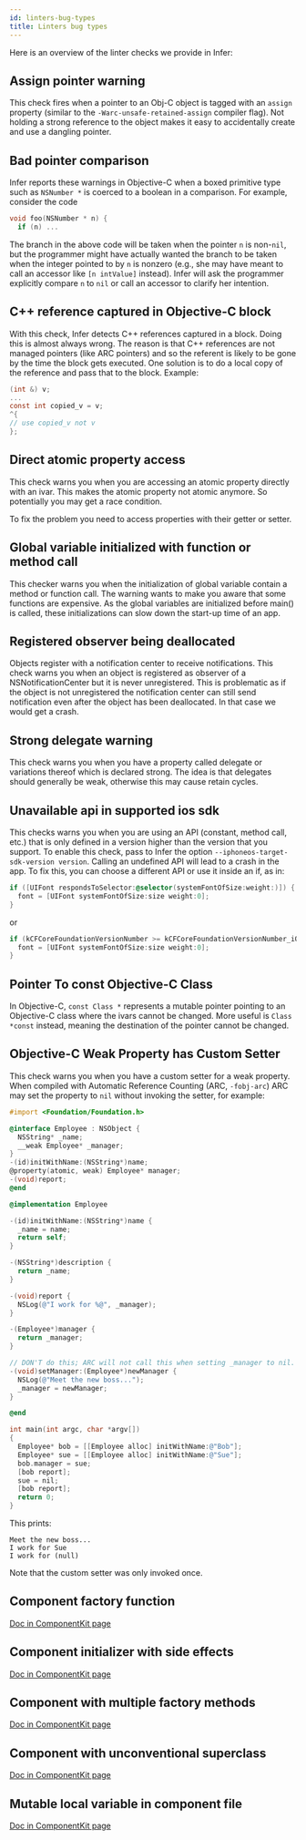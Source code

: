 ```yaml
---
id: linters-bug-types
title: Linters bug types
---
```


Here is an overview of the linter checks we provide in Infer:

##  Assign pointer warning

This check fires when a pointer to an Obj-C object is tagged with an `assign`
property (similar to the `-Warc-unsafe-retained-assign` compiler flag). Not
holding a strong reference to the object makes it easy to accidentally create
and use a dangling pointer.

##  Bad pointer comparison

Infer reports these warnings in Objective-C when a boxed primitive type such as
`NSNumber *` is coerced to a boolean in a comparison. For example, consider the
code

```objectivec
void foo(NSNumber * n) {
  if (n) ...
```

The branch in the above code will be taken when the pointer `n` is non-`nil`,
but the programmer might have actually wanted the branch to be taken when the
integer pointed to by `n` is nonzero (e.g., she may have meant to call an
accessor like `[n intValue]` instead). Infer will ask the programmer explicitly
compare `n` to `nil` or call an accessor to clarify her intention.

##  C++ reference captured in Objective-C block

With this check, Infer detects C++ references captured in a block. Doing this is
almost always wrong. The reason is that C++ references are not managed pointers
(like ARC pointers) and so the referent is likely to be gone by the time the
block gets executed. One solution is to do a local copy of the reference and
pass that to the block. Example:

```c
(int &) v;
...
const int copied_v = v;
^{
// use copied_v not v
};
```

##  Direct atomic property access

This check warns you when you are accessing an atomic property directly with an
ivar. This makes the atomic property not atomic anymore. So potentially you may
get a race condition.

To fix the problem you need to access properties with their getter or setter.

##  Global variable initialized with function or method call

This checker warns you when the initialization of global variable contain a
method or function call. The warning wants to make you aware that some functions
are expensive. As the global variables are initialized before main() is called,
these initializations can slow down the start-up time of an app.

##  Registered observer being deallocated

Objects register with a notification center to receive notifications. This check
warns you when an object is registered as observer of a NSNotificationCenter but
it is never unregistered. This is problematic as if the object is not
unregistered the notification center can still send notification even after the
object has been deallocated. In that case we would get a crash.

##  Strong delegate warning

This check warns you when you have a property called delegate or variations
thereof which is declared strong. The idea is that delegates should generally be
weak, otherwise this may cause retain cycles.

##  Unavailable api in supported ios sdk

This checks warns you when you are using an API (constant, method call, etc.)
that is only defined in a version higher than the version that you support. To
enable this check, pass to Infer the option
`--iphoneos-target-sdk-version version`. Calling an undefined API will lead to a
crash in the app. To fix this, you can choose a different API or use it inside
an if, as in:

```objectivec
if ([UIFont respondsToSelector:@selector(systemFontOfSize:weight:)]) {
  font = [UIFont systemFontOfSize:size weight:0];
}
```

or

```objectivec
if (kCFCoreFoundationVersionNumber >= kCFCoreFoundationVersionNumber_iOS_9_0) {
  font = [UIFont systemFontOfSize:size weight:0];
}
```

##  Pointer To const Objective-C Class

In Objective-C, `const Class *` represents a mutable pointer pointing to an
Objective-C class where the ivars cannot be changed. More useful is
`Class *const` instead, meaning the destination of the pointer cannot be
changed.

##  Objective-C Weak Property has Custom Setter

This check warns you when you have a custom setter for a weak property. When
compiled with Automatic Reference Counting (ARC, `-fobj-arc`) ARC may set the
property to `nil` without invoking the setter, for example:

```objectivec
#import <Foundation/Foundation.h>

@interface Employee : NSObject {
  NSString* _name;
  __weak Employee* _manager;
}
-(id)initWithName:(NSString*)name;
@property(atomic, weak) Employee* manager;
-(void)report;
@end

@implementation Employee

-(id)initWithName:(NSString*)name {
  _name = name;
  return self;
}

-(NSString*)description {
  return _name;
}

-(void)report {
  NSLog(@"I work for %@", _manager);
}

-(Employee*)manager {
  return _manager;
}

// DON'T do this; ARC will not call this when setting _manager to nil.
-(void)setManager:(Employee*)newManager {
  NSLog(@"Meet the new boss...");
  _manager = newManager;
}

@end

int main(int argc, char *argv[])
{
  Employee* bob = [[Employee alloc] initWithName:@"Bob"];
  Employee* sue = [[Employee alloc] initWithName:@"Sue"];
  bob.manager = sue;
  [bob report];
  sue = nil;
  [bob report];
  return 0;
}
```

This prints:

```
Meet the new boss...
I work for Sue
I work for (null)
```

Note that the custom setter was only invoked once.

##  Component factory function

[Doc in ComponentKit page](http://componentkit.org/docs/break-out-composites)

##  Component initializer with side effects

[Doc in ComponentKit page](http://componentkit.org/docs/no-side-effects)

##  Component with multiple factory methods

[Doc in ComponentKit page](http://componentkit.org/docs/avoid-overrides)

##  Component with unconventional superclass

[Doc in ComponentKit page](http://componentkit.org/docs/never-subclass-components)

##  Mutable local variable in component file

[Doc in ComponentKit page](http://componentkit.org/docs/avoid-local-variables)
